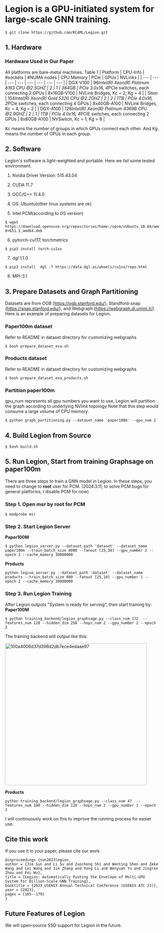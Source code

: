 # Legion is a GPU-initiated system for large-scale GNN training.
```
$ git clone https://github.com/RC4ML/Legion.git
```

## 1. Hardware 
### Hardware Used in Our Paper
All platforms are bare-metal machines.
Table 1
| Platform | CPU-Info | #sockets | #NUMA nodes | CPU Memory | PCIe | GPUs | NVLinks |
| --- | --- | --- | --- | --- | --- | --- | --- |
| DGX-V100 | 96*Intel(R) Xeon(R) Platinum 8163 CPU @2.5GHZ | 2 | 1 | 384GB | PCIe 3.0x16, 4*PCIe switches, each connecting 2 GPUs | 8x16GB-V100 | NVLink Bridges, Kc = 2, Kg = 4 |
| Siton | 104*Intel(R) Xeon(R) Gold 5320 CPU @2.2GHZ | 2 | 2 | 1TB | PCIe 4.0x16, 2*PCIe switches, each connecting 4 GPUs | 8x40GB-A100 | NVLink Bridges, Kc = 4, Kg = 2 |
| DGX-A100 | 128*Intel(R) Xeon(R) Platinum 8369B CPU @2.9GHZ | 2 | 1 | 1TB | PCIe 4.0x16, 4*PCIE switches, each connecting 2 GPUs | 8x80GB-A100 | NVSwitch, Kc = 1, Kg = 8 |

Kc means the number of groups in which GPUs connect each other. And Kg means the number of GPUs in each group.


## 2. Software 
Legion's software is light-weighted and portable. Here we list some tested environment.

1. Nvidia Driver Version: 515.43.04

2. CUDA 11.7

3. GCC/G++ 11.4.0

4. OS: Ubuntu(other linux systems are ok)

5. Intel PCM(according to OS version)
```
$ wget https://download.opensuse.org/repositories/home:/opcm/xUbuntu_18.04/amd64/pcm_0-0+651.1_amd64.deb
```
6. pytorch-cu117, torchmetrics
```
$ pip3 install torch-cu1xx
```
7. dgl 1.1.0
```
$ pip3 install  dgl -f https://data.dgl.ai/wheels/cu1xx/repo.html
```
8. MPI-3.1


## 3. Prepare Datasets and Graph Partitioning
Datasets are from OGB (https://ogb.stanford.edu/), Standford-snap (https://snap.stanford.edu/), and Webgraph (https://webgraph.di.unimi.it/).
Here is an example of preparing datasets for Legion.

### Paper100m dataset
Refer to README in dataset directory for customizing webgraphs
```
$ bash prepare_dataset_eva.sh
```

### Products dataset
Refer to README in dataset directory for customizing webgraphs
```
$ bash prepare_dataset_eva_products.sh
```

### Partition paper100m
gpu_num represents all gpu numbers you want to use, Legion will partition the graph according to underlying NVlink topology
Note that this step would consume a large volume of CPU memory.
```
$ python graph_partitioning.py --dataset_name 'paper100m' --gpu_num 2
```

## 4. Build Legion from Source

```
$ bash build.sh
```

## 5. Run Legion, Start from training Graphsage on paper100m
There are three steps to train a GNN model in Legion. In these steps, you need to change to **root** user for PCM. (2024.3.11, to solve PCM bugs for general platforms, I disable PCM for now)
### Step 1. Open msr by root for PCM
```
$ modprobe msr
```
### Step 2. Start Legion Server
**Paper100M**
```
$ python legion_server.py --dataset_path 'dataset' --dataset_name paper100m --train_batch_size 8000 --fanout [25,10] --gpu_number 2 --epoch 2 --cache_memory 38000000 
```

**Products**
```
python legion_server.py --dataset_path 'dataset' --dataset_name products --train_batch_size 800 --fanout [25,10] --gpu_number 1 --epoch 2 --cache_memory 38000000
```

### Step 3. Run Legion Training
After Legion outputs "System is ready for serving", then start training by: 
**Paper100M**
```
$ python training_backend/legion_graphsage.py --class_num 172  --features_num 128 --hidden_dim 256 --hops_num 2 --gpu_number 2 --epoch 2
```
The training backend will output like this:

<img width="464" alt="100a4006d37d398d2db7ece4edaae97" src="https://github.com/RC4ML/Legion/assets/109936863/1ae401ef-297f-4c88-864a-fe7f8496d973">

**Products**
```
python training_backend/legion_graphsage.py --class_num 47  --features_num 100 --hidden_dim 128 --hops_num 2 --gpu_number 1 --epoch 2
```
I will continuously work on this to improve the running process for easier use.

## Cite this work
If you use it in your paper, please cite our work

```
@inproceedings {sun2023legion,
author = {Jie Sun and Li Su and Zuocheng Shi and Wenting Shen and Zeke Wang and Lei Wang and Jie Zhang and Yong Li and Wenyuan Yu and Jingren Zhou and Fei Wu},
title = {Legion: Automatically Pushing the Envelope of Multi-GPU System for Billion-Scale GNN Training},
booktitle = {2023 USENIX Annual Technical Conference (USENIX ATC 23)},
year = {2023},
pages = {165--179}
}
```

## Future Features of Legion
We will open-source SSD support for Legion in the future.

